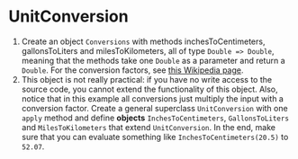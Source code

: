 <!-- inspired by Scala for the Impatient -->
# UnitConversion
1. Create an object `Conversions` with methods inchesToCentimeters, gallonsToLiters and milesToKilometers, all of type `Double => Double`, meaning that the methods take one `Double` as a parameter and return a `Double`. For the conversion factors, see [this Wikipedia page](https://en.wikipedia.org/wiki/Conversion_of_units).
2. This object is not really practical: if you have no write access to the source code, you cannot extend the functionality of this object. Also, notice that in this example all conversions just multiply the input with a conversion factor.
 Create a general superclass `UnitConversion` with one `apply` method and define **objects** `InchesToCentimeters`, `GallonsToLiters` and `MilesToKilometers` that extend `UnitConversion`. In the end, make sure that you can evaluate something like `InchesToCentimeters(20.5)` to `52.07`.
